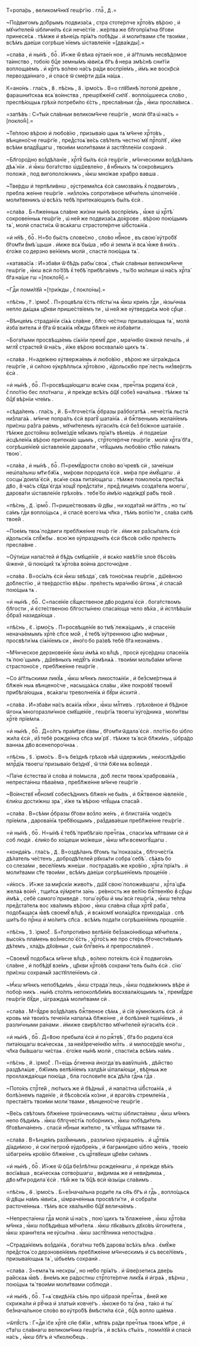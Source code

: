 Т=ропа́рь , великомч҃нкꙋ геѡ́ргїю . глаⷭ҇ , д҃ .=

~По́двигомъ до́брымъ подвиза́сѧ , стра стоте́рпче хрⷭ҇то́въ вѣ́рою , и҆ мꙋчи́телем̾ ѡ҆бличи́лъ є҆сѝ нече́стїе . же́ртва же бл҃гопрїѧ́тна бг҃ови принесе́сѧ . тѣ́мже и҆ вѣне́цъ прїѧ́тъ побѣ́ды . и҆ моли́твами ст҃е твои́ми , всѣ́мъ дае́ши согрѣше́ нїемъ ѡ҆ставле́нїе =[два́жды].=

=сла́ва , и҆ ны́нѣ , боⷢ҇ . И҆́=же ѿ́ вѣка ᲂу҆тае́н ное , и҆ а҆́гг҃лѡмъ несвѣ́домое та́инство , тобо́ю бцⷣе земны́мъ ꙗ҆ви́сѧ бг҃ъ в̾ нера змѣ́снѣ сни́тїи воплоща́емъ . и҆ крⷭ҇тъ во́лею на́съ ра́ди воспрїе́мъ , и҆́мъ же воскр҃сѝ первозда́ннаго , и҆ спасѐ ѿ сме́рти дш҃ѧ на́шѧ .

К=ано́нъ . гла́съ , в҃ . пѣ́снь , а҃ . і҆рмо́съ . В=о глꙋбинѣ̀ потопѝ дре́вле , фараѡни́тскаѧ всѧ̀ во́инства , преѡрꙋже́нꙋ си́лꙋ . вопло́щшеесѧ сло́во , преспѣ́ющыѧ грѣхѝ потреби́ло є҆́сть , пресла́вныи гдⷭ҇ь , ꙗ҆́кѡ просла́висѧ .

=запѣ́въ : С=т҃ы́и сла́вныи великомч҃нче геѡ́ргїе , молѝ бг҃а ѡ҆ на́съ =[покло́н̾].=

~Те́плою вѣ́рою и҆ любо́вїю , призыва́ю щыѧ тѧ̀ мч҃нче хрⷭ҇то́въ , вѣнцено́сче геѡ́ргїе , пред̾стоѧ̀ ве́сь свѣ́телъ честно́ мꙋ прⷭ҇то́лꙋ , и҆́же всѣ́ми владꙋ́щагѡ , твои́ми моли́твами и҆ застꙋпле́нїи сохранѝ .

~Бл҃горо́дно воз̾дѣ́ланїе , хрⷭ҇тꙋ̀ бы́лъ є҆сѝ геѡ́ргїе , мч҃нческими воз̾дѣ́ланъ дѣѧ́ нїи . и҆ ꙗ҆́кѡ бога́тство ѡ҆дш҃евле́но , в̾ нбⷭ҇ныхъ тѧ̀ сокро́вищихъ положѝ , под вигополо́жникъ , ꙗ҆́кѡ мно́жае хра́бро вавша .

~Тве́рдѡ и҆ терпѣли́внѡ , ᲂу҆стреми́лсѧ є҆сѝ самозва́нъ к̾ подвиго́мъ , пребла же́нне геѡ́ргїе . низ̾ло́жь сопроти́вное мꙋчи́тель ѡ҆полче́нїе . моли́твеникъ ѡ҆ всѣ́хъ тебѣ̀ притека́ющихъ бы́лъ є҆сѝ .

=сла́ва . Б=л҃же́нныѧ сла́вне жи́зни ны́нѣ воспрїе́мъ , ꙗ҆́же ѡ҆ хрⷭ҇тѣ̀ сокрове́нныѧ геѡ́ргїе , ѡ҆ не́й же подвиза́сѧ до́крове . вѣ́рою пою́щымъ тѧ̀ , молѝ спасти́сѧ ѿ всѧ́кагѡ страстоте́рпче ѡ҆б̾стоѧ́нїѧ .

=и҆ нн҃ѣ , боⷢ҇ . Н=б҃о бы́сть слове́сно , сло́во нбⷭ҇ное , въ свою̀ ᲂу҆тро́бꙋ бг҃омт҃и в̾мѣ́ щьши . и҆́мже всѧ̀ бы́ша , нб҃о и҆ землѧ̀ и҆ всѧ̀ ꙗ҆́же в̾ ни́хъ . є҆го́же со дерзно ве́нїемъ молѝ , спастѝ пою́щыѧ тѧ̀ .

=катава́сїѧ : И҆=зба́ви ѿ бѣ́дъ рабы̀ своѧ̀ , ст҃ы́и сла́вныи великомч҃нче геѡ́ргїе , ꙗ҆́кѡ всѝ по́ бз҃ѣ к̾ тебѣ̀ прибѣга́емъ , ты́ бо мо́лиши ѡ҆ на́съ хрⷭ҇та̀ бг҃а на́ше гѡ =[покло́н̾].=

~Гдⷭ҇и поми́лꙋй =[три́жды , с̾ покло́ны].=

=пѣ́снь , г҃ . і҆рмо́с̾ . П=роцвѣла̀ є҆́сть пꙋсты́ нѧ ꙗ҆́кѡ кри́нъ гдⷭ҇и , ꙗ҆зы́чнаѧ непло дѧ́щаѧ цр҃кви прише́ствїемъ ти , ѡ҆ не́й же ᲂу҆тверди́сѧ моѐ срⷣце .

~Вѣнце́мъ страда́нїи сїѧ́ѧ сла́вне , бл҃го че́стнѡ призыва́ющыѧ тѧ̀ , молѝ и҆зба́ вителѧ и҆ бг҃а ѿ всѧ́кїѧ нꙋ́жды бл҃же́н не и҆зба́вити .

~Бога́тыми просвѣща́емь сїѧ́нїи премꙋ́ дре , мра́чнꙋю ѿженѝ печа́ль , и҆ мглꙋ̀ страсте́й ѿ на́съ , и҆́же вѣ́рою восхвалѧ́ю щихъ тѧ̀ .

=сла́ва . Н=аде́жею ᲂу҆твержа́емь и҆ любо́вїю , вѣ́рою же ѡ҆гра́ждьсѧ геѡ́ргїе , и҆ си́лою ᲂу҆крѣ́пльсѧ хрⷭ҇то́вою , и҆́дольскꙋю пре́ лесть низ̾ве́рглъ є҆сѝ .

=и҆ ны́нѣ , боⷢ҇ . П=росвѣща́ющагѡ всѧ́че скаѧ , пречⷭ҇таѧ родила̀ є҆сѝ , с̾ пло́тїю бес пло́тнагѡ , и҆ пре́жде всѣ́хъ ѻ҆ц҃ꙋ собез̾ нача́льна . тѣ́мже тѧ̀ бцⷣꙋ вѣ́рнїи чте́мъ .

=сѣда́ленъ . гла́съ , и҃ . Б=л҃гоче́стїѧ ѻ҆́бразы раз̾богатѣ́ѧ . нече́стїѧ льстѝ низ̾лага́ѧ . мч҃нче попра́лъ є҆сѝ врагꙋ̀ шата́нїѧ . и҆ бжⷭ҇твенымъ жела́нїемъ при́снѡ раз̾га ра́емь , мꙋчи́телемъ ᲂу҆гаси́лъ є҆сѝ без̾ бо́жное шата́нїе . тѣ́мже досто́йнѡ воз̾ме́здїе мꙋ́камъ прїѧ́тъ вѣне́цъ . и҆ подае́ши и҆сцѣле́нїѧ вѣ́рою притека́ю щымъ , стрⷭ҇тоте́рпче геѡ́ргїе . молѝ хрⷭ҇та̀ бг҃а , согрѣше́нїем̾ ѡ҆ставле́нїе дарова́ти , чтꙋ́щымъ любо́вїю ст҃ꙋ́ю па́мѧть твою̀ .

=сла́ва , и҆ ны́нѣ , боⷢ҇ . П=ремꙋ́дрости сло́во во́ чревѣ сѝ , заче́нши неѡ҆па́льнѡ мт҃и бж҃їѧ , ми́рови породила̀ є҆сѝ . ми́ра пре и҆мꙋ́щагѡ . и҆ сосцы̀ доила̀ є҆сѝ , всѧ́че скаѧ пита́ющагѡ . тѣ́мже помолю́сѧ прест҃а́ѧ дв҃о , в̾ ча́съ сꙋда̀ є҆гда̀ хощꙋ̀ пред̾ста́ти , пред̾ лице́мъ созда́телѧ моегѡ̀ , дарова́ти ѡ҆ставле́нїе грѣхо́въ . тебе́ бо и҆мѣ́ю наде́ждꙋ ра́бъ тво́й .

=пѣ́снь , д҃ . і҆рмоⷭ҇ . П=рише́ствовавъ ѿ дв҃ы , ни хода́тай ни а҆́гг҃лъ , но ты̀ са́мъ гдⷭ҇и вопло́щьсѧ , и҆ спасѐ всего́ мѧ чл҃ка , тѣ́мъ вопїю́ ти , сла́ва си́лѣ твое́й .

~Пое́мъ твоѧ̀ по́двиги пребл҃же́нне геѡ́р гїе . и҆́ми же раз̾сы́палъ є҆сѝ и҆́дольскїѧ слꙋ́жбы . всю́ же ᲂу҆праздни́лъ є҆сѝ бѣсо́в скꙋю пре́лесть пресла́вне .

~Оу҆ти́ши напа́стей и҆ бѣ́дъ смꙋще́нїе , и҆ всѧ́ко навѣ́тїе ѕло́е бѣсо́въ ѿженѝ , ѿ пою́щих̾ тѧ̀ хрⷭ҇то́ва во́ина досточю́дне .

=сла́ва . В=осїѧ́лъ є҆сѝ ꙗ҆́кѡ ѕвѣзда̀ , свѣ тоно́снаѧ геѡ́ргїе , дш҃е́вною до́блестїю , и҆ тве́рдостїю вѣ́ры . пре́лесть мра́чнꙋю ѿгонѧ̀ , и҆ спаса́й пою́щыѧ тѧ .

=и҆ ны́нѣ , боⷢ҇ . С=пасе́нїе сꙋ́щественое дв҃о родила̀ є҆сѝ . бога́тствомъ бл҃гости , и҆ є҆сте́ственою бл҃госты́нею спаса́юща чело вѣ́ка , и҆ и҆стлѣ́вшїи ѻ҆́браз̾ назида́юща .

=пѣ́снь , є҃ . і҆рмо́съ . П=росвѣще́нїе во тмѣ̀ лежа́щымъ , и҆ спасе́нїе ненача́емымъ хрⷭ҇тѐ сп҃се мо́й , к̾ тебѣ̀ ᲂу҆́треннюю цр҃ю ми́рныи , просвѣти́ мѧ сїѧ́нїемъ си , и҆но́го бо ра́звѣ тебѐ бг҃а незна́емъ .

~Мч҃нческое дерзнове́нїе ꙗ҆́кѡ и҆мѣ́ѧ ко влⷣцѣ , просѝ ᲂу҆се́рднѡ спасе́нїѧ тѧ̀ пою́ щымъ , дш҃е́вныхъ недꙋ́гъ и҆змѣнѧ́ѧ . твои́ми мольба́ми мч҃нче страстоно́се , пребл҃же́нне геѡ́ргїе .

~Со а҆́гг҃льскими ликꙋ́ѧ , ꙗ҆́кѡ мч҃нкъ ликостоѧ́нїи , и҆ без̾сме́ртныѧ и҆ бл҃же́н ныѧ вѣнцено́сче , насыща́ѧсѧ сла́вы , и҆́же покро́вꙋ твоемꙋ̀ прибѣга́ющыѧ , всѧ́кагѡ треволне́нїѧ и҆ бꙋ́ри и҆схитѝ .

=сла́ва . И҆=зба́ви на́съ всѧ́кїѧ нꙋ́жи , ꙗ҆́кѡ млⷭ҇тивъ . грѣхо́вное и҆ бѣ́дное ѿгонѧ̀ многоразли́чное смꙋще́нїе , геѡ́ргїѧ твоегѡ̀ ᲂу҆го́дника , моли́твы хрⷭ҇тѐ прїе́млѧ .

=и҆ ны́нѣ , боⷢ҇ . Д=о́лгъ пра́мт҃ре є҆́ввы , бг҃омт҃и ѿдала̀ є҆сѝ . пло́тїю бо ѡ҆бло жи́ла є҆сѝ , и҆з̾ тебѐ рожде́нна сп҃са ми́ рꙋ . тѣ́мже тѧ̀ всѝ бл҃жи́мъ , ѡ҆бра́до ваннаѧ дв҃о всенепоро́чнаѧ .

=пѣ́снь , ѕ҃ . і҆рмо́съ . В=ъ бе́зднѣ грѣхо́в нѣй ѡ҆держи́мъ , неи҆зслѣ́днꙋю млрⷭ҇дїѧ твоегѡ̀ призыва́ю бе́зднꙋ , ѿ тлѝ бж҃е мѧ воз̾ведѝ .

~Па́че є҆стества̀ и҆ сло́ва и҆ по́мысла , до́б лести твоеѧ̀ храброва́нїѧ , непреста́ннѡ пѣва́ема , пребл҃же́нне мч҃нче геѡ́ргїе .

~Во́инствꙋ нбⷭ҇номꙋ собесѣ́дникъ бл҃же́н не бы́въ , и҆ бжⷭ҇твеное ꙗ҆вле́нїе , є҆ли́кѡ дости́жнѡ зрѧ̀ , и҆́же тѧ̀ вѣ́рою чтꙋ́щыѧ спаса́й .

=сла́ва . В=сѣ́ми ѻ҆́бразы бг҃ови воз̾ло же́нъ , и҆ блиста́нїѧ чюде́съ прїе́млѧ , дарова́нїѧ тре́бꙋющымъ , раз̾дава́еши пребл҃же́нне геѡ́ргїе .

=и҆ ны́нѣ , боⷢ҇ . Н=ы́нѣ к̾ тебѣ̀ прибѣга́ю пречⷭ҇таѧ , спаси́ мѧ мл҃твами сѝ и҆ соб людѝ . є҆ли́ко бо хо́щеши мо́жеши , ꙗ҆́кѡ мт҃и всемогꙋ́щагѡ .

=конда́къ . гла́съ , д҃ . В=оздѣ́ланъ бг҃омъ ты̀ показа́сѧ , бл҃гоче́стїѧ дѣ́латель че́стенъ , добродѣ́телей рꙋкоѧ́ти собра̀ себѣ̀ . сѣ́ѧвъ бо со слеза́ми , весе́лїемъ жне́ши . пострада́въ же кро́вїю , хрⷭ҇та̀ прїѧ́тъ . и҆ моли́твами ст҃е твои́ми , всѣ́мъ дае́ши согрѣше́нїемъ проще́нїе .

=и҆́косъ . И҆́=же за мир̾скі́и живо́тъ , дш҃ꙋ свою̀ положи́вшагѡ , хрⷭ҇та̀ цр҃ѧ жела́ѧ во́ин̾ , тщи́тсѧ ᲂу҆́мрети за́нь . ре́вность же ве́лїю бжⷭ҇твенꙋю в̾ срⷣцы и҆мѣ́ѧ , себѐ самого̀ приведѐ . тогѡ̀ ᲂу҆́бѡ и҆ мы̀ всѝ геѡ́ргїѧ , ꙗ҆́кѡ те́пла пред̾ста́телѧ вос хва́лимъ вѣ́рою , ꙗ҆́кѡ сла́вна сꙋ́ща хрⷭ҇тꙋ̀ раба̀ , подо́бѧщасѧ ꙗ҆́вѣ своемꙋ̀ влⷣцѣ , и҆ всѧ́комꙋ молѧ́щꙋсѧ приходѧ́ща . спѣ ши́тъ бо прⷭ҇нѡ и҆ мо́литъ сп҃са . всѣ́мъ пода́ти согрѣше́нїемъ проще́нїе .

=пѣ́снь , з҃ . і҆рмо́с̾ . Б=г҃опроти́вно велѣ́нїе без̾зако́ннꙋюща мꙋчи́телѧ , высо́къ пла́мень воз̾несло̀ є҆́сть , хрⷭ҇то́съ же про сте́ръ бг҃очести́вымъ дѣ́темъ , хла́дъ дх҃о́вныи , сы́и блгⷭ҇ве́нъ и҆ препросла́влен̾ .

~Своемꙋ̀ подо́бѧсѧ мч҃нче влⷣцѣ , во́лею поте́клъ є҆сѝ к̾ подвиго́мъ сла́вне , и҆ побѣ́дꙋ взе́мъ , цр҃кви хрⷭ҇то́вѣ сохрани́ тель бы́лъ є҆сѝ . сїю̀ при́снѡ сохранѧ́й застꙋпле́нїемъ сѝ .

~Ꙗ҆́кѡ мч҃нкъ непобѣди́мъ , ꙗ҆́кѡ страда́ лецъ , ꙗ҆́кѡ подви́жникъ вѣ́ре и҆ побо́р никъ . ны́нѣ сто́лпъ непоколѣби́мъ восхвалѧ́ющымъ тѧ̀ , премꙋ́дре геѡ́ргїе бꙋ́ди , ѡ҆гражда́ѧ моли́твами сѝ .

=сла́ва . М=ꙋ́дре воз̾дѣ́лавъ бжⷭ҇твеное сѣ́мѧ , и҆ сїѐ ᲂу҆мно́жилъ є҆сѝ . и҆ кровь мѝ твои́хъ тече́нїи напалѧ́ѧ бл҃же́нне , и҆ болѣ́зней тща́нїемъ , и҆ разли́чными ра́нами . и҆́миже свирѣ́пство мꙋчи́телей ᲂу҆гаси́лъ є҆сѝ .

=и҆ ны́нѣ , боⷢ҇ . Д=в҃ою пребыла̀ є҆сѝ и҆ по ржⷭ҇твѣ̀ , бг҃а бо родила̀ є҆сѝ пита́ющагѡ всѧ́ческаѧ , за неи҆з̾рече́ннꙋю млⷭ҇ть . и҆ милосе́рдїе мно́гѡ , чл҃ка бы́вшагѡ чи́стаѧ . є҆го́же ны́нѣ молѝ , спасти́сѧ всѣ́мъ на́мъ .

=пѣ́снь , и҃ . і҆рмо́с̾ . П=е́щь ѻ҆́гненна и҆ногда̀ въ вавѷлѡ́нѣ , дѣ́йство раздѣлѧ́ше , бж҃їимъ велѣ́нїемъ халдѣ́и ѡ҆палѧ́ющи , вѣ́рныѧ же прохлажда́ющи пою́ща , бла гослови́те всѧ̀ дѣ́ла гдⷭ҇нѧ гдⷭ҇а .

~Пото́къ стрⷭ҇те́й , лю́тыхъ же и҆ бѣ́дных̾ , и҆ напа́стна ѡ҆б̾стоѧ́нїѧ , и҆ болѣ́знемъ паде́нїе , и҆ бѣсо́вскїѧ ко́зни , и҆ враго́въ стремле́нїѧ , преста́етъ твои́ми моли́ твами , вѣнцено́сче геѡ́ргїе .

~Ве́сь свѣ́томъ бл҃же́нне тро́ическимъ чи́стѡ ѡ҆блиста́емѡ , ꙗ҆́кѡ мч҃нкъ непо бѣди́мъ . ꙗ҆́кѡ бл҃гоче́стїѧ побо́рникъ , ꙗ҆́кѡ побѣди́тель бг҃овѣнча́ненъ . спасѝ нбⷭ҇ныи жи́телю , тѧ̀ чтꙋ́щыѧ мл҃твами тѝ .

=сла́ва . В=ѣнце́мъ разꙋ́мнымъ , разли́чно ᲂу҆краше́нъ . и҆ црⷭ҇твїѧ дїади́мою , и҆ ски́ петром̾ ᲂу҆добре́нъ , и҆ багрѧни́цею ѡ҆бло же́нъ , твое́ю ѡ҆багре́нъ кро́вїю бл҃же́нне , съ црⷭ҇твꙋеши цр҃е́ви си́ламъ .

=и҆ ны́нѣ , боⷢ҇ . И҆́=же ѿ ѻ҆ц҃а без̾лѣ́тнѡ рожде́ннагѡ , и҆ пре́жде вѣ́къ восїѧ́вша , всѧ́ческаѧ сотво́ршагѡ , ви́димаѧ же и҆ неви́димаѧ , дв҃о мт҃и родила̀ є҆сѝ . тѣ́м̾ же тѧ̀ бцⷣѣ всѝ ꙗ҆зы́цы сла́вимъ .

=пѣ́снь , ѳ҃ . і҆рмо́съ . Б=ез̾нача́льна роди́те лѧ сн҃ъ бг҃ъ и҆ гдⷭ҇ь , вопло́щьсѧ ѿ дв҃цы на́мъ ꙗ҆ви́сѧ , ѡ҆мраче́нныѧ просвѣти́ ти , и҆ собра́ти расточе́нныѧ . тѣ́мъ все хва́льнꙋю бцⷣꙋ велича́емъ .

~Непреста́ннѡ гдⷭ҇а молѝ ѡ҆ на́съ , пою́ щихъ тѧ̀ блаже́нне , ꙗ҆́кѡ хрⷭ҇то́ва мч҃нка , ꙗ҆́кѡ побѣди́вша мꙋчи́телѧ . ꙗ҆́кѡ лꙋка́выхъ дꙋхо́въ ѿгони́телѧ , ꙗ҆́кѡ храни́телѧ не ᲂу҆сы́пна . ꙗ҆́кѡ застꙋ́пника непосты́дна .

~Страда́нїемъ воз̾да́нїѧ , бога́тнѡ тебѣ̀ дарова̀ всѣ́хъ влⷣка . є҆мꙋ́же пред̾стоѧ̀ со дерзнове́нїемъ пребл҃же́нне мч҃нческимъ и҆ съ весе́лїемъ , призыва́ющыѧ тѧ̀ , ѡ҆бье́мъ сохранѝ .

=сла́ва . З=емлѧ́ тѧ нескры̀ , но не́бо прїѧ́тъ . и҆ ѿве́рзетисѧ две́рь ра́йскаѧ ꙗ҆́вѣ . в̾не́мъ же ра́достнѡ стрⷭ҇тоте́рпче ликꙋ́ѧ и҆ и҆гра́ѧ , вѣ́рнѡ , пою́щыѧ тѧ̀ твои́ми моли́твами соблюдѝ .

=и҆ ны́нѣ , боⷢ҇ . Т=ѧ̀ свидѣ́нїѧ сѣ́нь про ѡ҆бразѝ пречⷭ҇таѧ , в̾не́й же скрижа́ли и҆ рꙋ́чка и҆ златы́и ковче́гъ . ꙗ҆́коже бо та̀ ѻ҆́на , та́ко и҆ ты̀ без̾нача́льное сло́во во ᲂу҆тро́бѣ в̾мѣсти́ла є҆сѝ , бцⷣѣ вопло ща́ема .

=ѿпꙋ́стъ : Г=дⷭ҇и і҆с҃е хрⷭ҇тѐ сн҃е бж҃їи , мл҃твъ ра́ди пречⷭ҇тыѧ твоеѧ̀ мт҃ре , и҆ ст҃а́гѡ сла́внагѡ великомч҃нка геѡ́ргїѧ , и҆ всѣ́хъ ст҃ы́хъ , поми́лꙋй и҆ спасѝ на́съ , ꙗ҆́кѡ бл҃гъ и҆ чл҃колю́бецъ .

